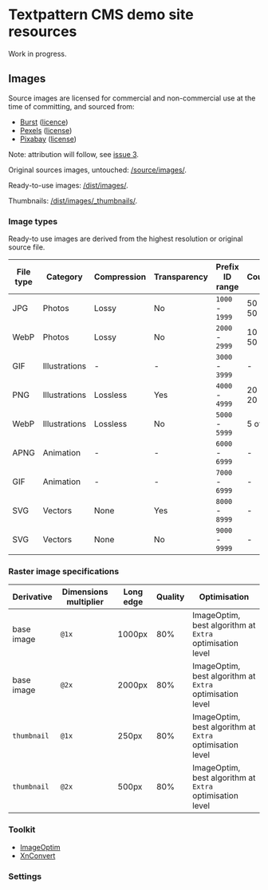 # Textpattern CMS demo site resources

Work in progress.

## Images

Source images are licensed for commercial and non-commercial use at the time of committing, and sourced from:

* [Burst](https://burst.shopify.com) ([licence](https://burst.shopify.com/legal/terms))
* [Pexels](https://www.pexels.com) ([license](https://www.pexels.com/photo-license/))
* [Pixabay](https://pixabay.com) ([license](https://pixabay.com/service/terms/#license))

Note: attribution will follow, see [issue 3](https://github.com/petecooper/textpattern-demo-resources/issues/3).

Original sources images, untouched: [/source/images/](https://github.com/pragmatika/textpattern-demo-resources/tree/master/source/images).

Ready-to-use images: [/dist/images/](https://github.com/pragmatika/textpattern-demo-resources/tree/master/dist/images).

Thumbnails: [/dist/images/_thumbnails/](https://github.com/pragmatika/textpattern-demo-resources/tree/master/dist/images/_thumbnails).

### Image types

Ready-to use images are derived from the highest resolution or original source file.

| File type | Category | Compression | Transparency | Prefix ID range | Count |
|---|---|---|---|---|---|
| JPG | Photos | Lossy | No | `1000` - `1999` | 50 of 50 |
| WebP | Photos | Lossy | No | `2000` - `2999` | 10 of 50 |
| GIF | Illustrations | - | - | `3000` - `3999` | - |
| PNG | Illustrations | Lossless | Yes | `4000` - `4999` | 20 of 20 |
| WebP | Illustrations | Lossless | No | `5000` - `5999` | 5 of 5 |
| APNG | Animation | - | - | `6000` - `6999` | - |
| GIF | Animation | - | - | `7000` - `6999` | - |
| SVG | Vectors | None | Yes | `8000` - `8999` | - |
| SVG | Vectors | None | No | `9000` - `9999` | - |

### Raster image specifications

| Derivative | Dimensions multiplier | Long edge | Quality | Optimisation |
|---|---|---|---|---|
| base image | `@1x` | 1000px | 80% | ImageOptim, best algorithm at `Extra` optimisation level |
| base image | `@2x` | 2000px | 80% | ImageOptim, best algorithm at `Extra` optimisation level |
| `thumbnail` | `@1x` | 250px | 80% | ImageOptim, best algorithm at `Extra` optimisation level |
| `thumbnail` | `@2x` | 500px | 80% | ImageOptim, best algorithm at `Extra` optimisation level |

### Toolkit

* [ImageOptim](https://imageoptim.com/)
* [XnConvert](https://www.xnview.com/en/xnconvert/)


### Settings
